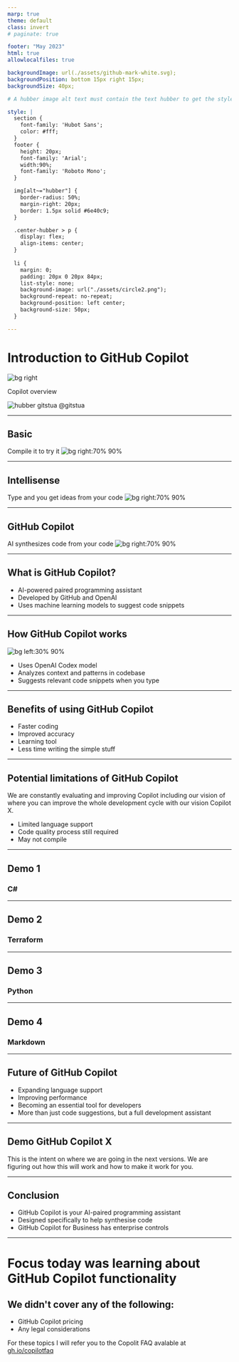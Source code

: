 ```yaml
---
marp: true
theme: default
class: invert
# paginate: true

footer: "May 2023"
html: true
allowlocalfiles: true

backgroundImage: url(./assets/github-mark-white.svg);
backgroundPosition: bottom 15px right 15px;
backgroundSize: 40px;

# A hubber image alt text must contain the text hubber to get the style which makes it a circle from the avatar

style: |
  section {
    font-family: 'Hubot Sans';
    color: #fff;
  }
  footer {
    height: 20px;
    font-family: 'Arial';
    width:90%;
    font-family: 'Roboto Mono';
  } 

  img[alt~="hubber"] {
    border-radius: 50%;
    margin-right: 20px;
    border: 1.5px solid #6e40c9;
  }

  .center-hubber > p {
    display: flex;
    align-items: center;
  }
  
  li {
    margin: 0;
    padding: 20px 0 20px 84px;
    list-style: none;
    background-image: url("./assets/circle2.png");
    background-repeat: no-repeat;
    background-position: left center;
    background-size: 50px;
  }

---
```


# Introduction to GitHub Copilot

![bg right](https://octodex.github.com/images/total-eclipse-of-the-octocat.jpg)

Copilot overview

<div class="center-hubber">

![hubber gitstua](https://avatars.githubusercontent.com/gitstua?size=60) <span>@gitstua</span>
</div>

---

## Basic
Compile it to try it
![bg right:70% 90%](./assets/basic.gif)

---

## Intellisense
Type and you get ideas from your code
![bg right:70% 90%](./assets/intellisense.gif)

---

## GitHub Copilot
AI synthesizes code from your code
![bg right:70% 90%](./assets/copilot.gif)

---

## What is GitHub Copilot?

- AI-powered paired programming assistant
- Developed by GitHub and OpenAI
- Uses machine learning models to suggest code snippets

---

## How GitHub Copilot works
![bg left:30% 90%](https://octodex.github.com/images/total-eclipse-of-the-octocat.jpg)

- Uses OpenAI Codex model
- Analyzes context and patterns in codebase
- Suggests relevant code snippets when you type

---

## Benefits of using GitHub Copilot

- Faster coding
- Improved accuracy
- Learning tool
- Less time writing the simple stuff

---

## Potential limitations of GitHub Copilot
We are constantly evaluating and improving Copilot including our vision of where you can improve the whole development cycle with our vision Copilot X.

- Limited language support
- Code quality process still required
- May not compile

<!-- It doesn't replace
- Your unit tests
- Your security tooling
- Your code review process
- Your code quality tooling
- Functional tests
-->

---
## Demo 1 
### C#
<!-- ```
dotnet new console -o copilot
``` 
// obtain public ip address into variable
// obtain public ip address into variable using httpclient
// print public ip address
//get the current date and time
//print the current date and time
//get the current temperaturein london using httpclient from bbc weather
//print the current temperature in london
//make a list of zoo animals
//print 2 random animals from the list
//get a list of the azure ip addresses for azure 
//get a list of australin states short codes 
//print a random australian state
//print type of credit card based on number
//validate email address

-->

---
## Demo 2 
### Terraform
<!-- 
- get a quickstart from the web
- add some new stuff

 -->
---
## Demo 3 
### Python
<!-- 
- download an image from the web and save it to disk
- create a tumbnail 
-->


---
## Demo 4 
### Markdown
<!-- markdown presentation teaching the basics of azure -->

---
## Future of GitHub Copilot

- Expanding language support
- Improving performance
- Becoming an essential tool for developers
- More than just code suggestions, but a full development assistant

---
## Demo GitHub Copilot X

This is the intent on where we are going in the next versions. We are figuring out how this will work and how to make it work for you. 

<!-- 
OPEN THE GITHUB COPILOT X Chat GPT Panel

1. create a java calass
2. highlight some code and explain
3. ask it to summarize with fewer words
4. create some unit tests
5. /debug


PR
DOCS
Voice
CLI

https://github.com/features/preview/copilot-x

 -->
---

## Conclusion

- GitHub Copilot is your AI-paired programming assistant
- Designed specifically to help synthesise code 
- GitHub Copilot for Business has enterprise controls

---
# Focus today was learning about GitHub Copilot functionality

## We didn't cover any of the following:
- GitHub Copilot pricing
- Any legal considerations

For these topics I will refer you to the Copolit FAQ avalable at [gh.io/copilotfaq](https://gh.io/copilotfaq)

